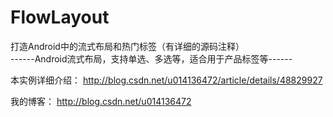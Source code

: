 # FlowLayout
打造Android中的流式布局和热门标签（有详细的源码注释）<br>
------Android流式布局，支持单选、多选等，适合用于产品标签等------

本实例详细介绍：
http://blog.csdn.net/u014136472/article/details/48829927

我的博客：
http://blog.csdn.net/u014136472

